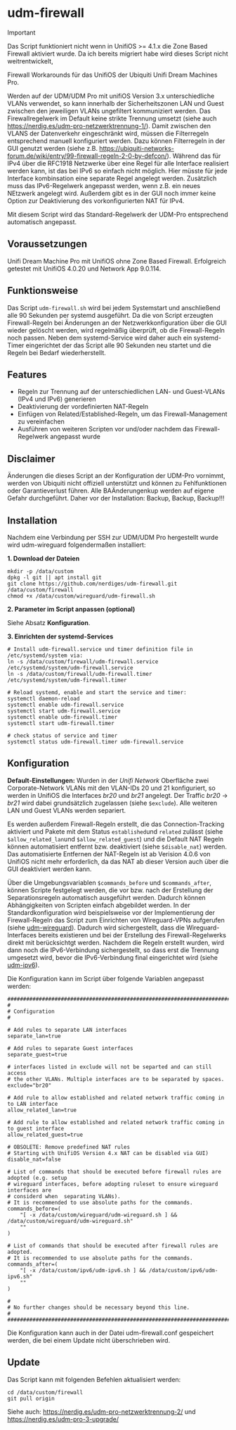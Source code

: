 # udm-firewall
> [!IMPORTANT]
> Das Script funktioniert nicht wenn in UnifiOS >= 4.1.x die Zone Based Firewall aktiviert wurde. Da ich bereits migriert habe wird dieses Script nicht weitrentwickelt,

Firewall Workarounds für das UnifiOS der Ubiquiti Unifi Dream Machines Pro.

Werden auf der UDM/UDM Pro mit unifiOS Version 3.x unterschiedliche VLANs verwendet, so kann innerhalb der Sicherheitszonen LAN und Guest zwischen den jeweiligen VLANs ungefiltert kommuniziert werden. Das Firewallregelwerk im Default keine strikte Trennung umsetzt (siehe auch https://nerdig.es/udm-pro-netzwerktrennung-1/). Damit zwischen den VLANS der Datenverkehr eingeschränkt wird, müssen die Filterregeln entsprechend manuell konfiguriert werden. Dazu können Filterregeln in der GUI genutzt werden (siehe z.B. https://ubiquiti-networks-forum.de/wiki/entry/99-firewall-regeln-2-0-by-defcon/). Während das für IPv4 über die RFC1918 Netzwerke über eine Regel für alle Interface realisiert werden kann, ist das bei IPv6 so einfach nicht möglich. Hier müsste für jede Interface kombinsation eine separate Regel angelegt werden. Zusätzlich muss das IPv6-Regelwerk angepasst werden, wenn z.B. ein neues NEtzwerk angelegt wird. Außerdem gibt es in der GUI noch immer keine Option zur Deaktivierung des vorkonfigurierten NAT für IPv4.

Mit diesem Script wird das Standard-Regelwerk der UDM-Pro entsprechend automatisch angepasst.

## Voraussetzungen
Unifi Dream Machine Pro mit UnifiOS ohne Zone Based Firewall. Erfolgreich getestet mit UnifiOS 4.0.20 und Network App 9.0.114.

## Funktionsweise
Das Script `udm-firewall.sh` wird bei jedem Systemstart und anschließend alle 90 Sekunden per systemd ausgeführt. Da die von Script erzeugten Firewall-Regeln bei Änderungen an der Netzwerkkonfiguration über die GUI wieder gelöscht werden, wird regelmäßig überprüft, ob die Firewall-Regeln noch passen. Neben dem systemd-Service wird daher auch ein systemd-Timer eingerichtet der das Script alle 90 Sekunden neu startet und die Regeln bei Bedarf wiederherstellt.

## Features
- Regeln zur Trennung auf der unterschiedlichen LAN- und Guest-VLANs (IPv4 und IPv6) generieren
- Deaktivierung der vordefinierten NAT-Regeln
- Einfügen von Related/Established-Regeln, um das Firewall-Management zu vereinfachen
- Ausführen von weiteren Scripten vor und/oder nachdem das Firewall-Regelwerk angepasst wurde 

## Disclaimer
Änderungen die dieses Script an der Konfiguration der UDM-Pro vornimmt, werden von Ubiquiti nicht offiziell unterstützt und können zu Fehlfunktionen oder Garantieverlust führen. Alle BAÄnderungenkup werden auf eigene Gefahr durchgeführt. Daher vor der Installation: Backup, Backup, Backup!!!

## Installation
Nachdem eine Verbindung per SSH zur UDM/UDM Pro hergestellt wurde wird udm-wireguard folgendermaßen installiert:

**1. Download der Dateien**
```
mkdir -p /data/custom
dpkg -l git || apt install git
git clone https://github.com/nerdiges/udm-firewall.git /data/custom/firewall
chmod +x /data/custom/wireguard/udm-firewall.sh
```

**2. Parameter im Script anpassen (optional)**

Siehe Absatz **Konfiguration**.

**3. Einrichten der systemd-Services**
```
# Install udm-firewall.service und timer definition file in /etc/systemd/system via:
ln -s /data/custom/firewall/udm-firewall.service /etc/systemd/system/udm-firewall.service
ln -s /data/custom/firewall/udm-firewall.timer /etc/systemd/system/udm-firewall.timer

# Reload systemd, enable and start the service and timer:
systemctl daemon-reload
systemctl enable udm-firewall.service
systemctl start udm-firewall.service
systemctl enable udm-firewall.timer
systemctl start udm-firewall.timer

# check status of service and timer
systemctl status udm-firewall.timer udm-firewall.service
```

## Konfiguration
**Default-Einstellungen:** 
Wurden in der *Unifi Network* Oberfläche zwei Corporate-Network VLANs mit den VLAN-IDs 20 und 21 konfiguriert, so werden in UnifiOS die Interfaces *br20* und *br21* angelegt. Der Traffic *br20* -> *br21* wird dabei grundsätzlich zugelassen (siehe `$exclude`). Alle weiteren LAN und Guest VLANs werden separiert.

Es werden außerdem Firewall-Regeln erstellt, die das Connection-Tracking aktiviert und Pakete mit dem Status `established`und `related` zulässt (siehe `$allow_related_lan`und `$allow_related_guest`) und die Default NAT Regeln können automatisiert entfernt bzw. deaktiviert (siehe `$disable_nat`) werden. Das automatisierte Entfernen der NAT-Regeln ist ab Verision 4.0.6 von UnifiOS nicht mehr erforderlich, da das NAT ab dieser Version auch über die GUI deaktiviert werden kann.

Über die Umgebungsvariablen `$commands_before` und `$commands_after`, können Scripte festgelegt werden, die vor bzw. nach der Erstellung der Separationsregeln  automatisch ausgeführt werden. Dadurch können Abhängigkeiten von Scripten einfach abgebildet werden. In der Standardkonfiguration wird beispielsweise vor der Implementierung der Firewall-Regeln das Script zum Einrichten von Wireguard-VPNs aufgerufen (siehe  [udm-wireguard](https://github.com/nerdiges/udm-wireguard)). Dadurch wird sichergestellt, dass die Wireguard-Interfaces bereits existieren und bei der Erstellung des Firewall-Regelwerks direkt mit berücksichtgt werden. Nachdem die Regeln erstellt wurden, wird dann noch die IPv6-Verbindung sichergestellt, so dass erst die Trennung umgesetzt wird, bevor die IPv6-Verbindung final eingerichtet wird (siehe [udm-ipv6](https://github.com/nerdiges/udm-ipv6)).

Die Konfiguration kann im Script über folgende Variablen angepasst werden:
```
######################################################################################
#
# Configuration
#

# Add rules to separate LAN interfaces
separate_lan=true

# Add rules to separate Guest interfaces
separate_guest=true

# interfaces listed in exclude will not be separted and can still access
# the other VLANs. Multiple interfaces are to be separated by spaces.
exclude="br20"

# Add rule to allow established and related network traffic coming in to LAN interface
allow_related_lan=true

# Add rule to allow established and related network traffic coming in to guest interface
allow_related_guest=true

# OBSOLETE: Remove predefined NAT rules 
# Starting with UnifiOS Version 4.x NAT can be disabled via GUI)
disable_nat=false

# List of commands that should be executed before firewall rules are adopted (e.g. setup 
# wireguard interfaces, before adopting ruleset to ensure wireguard interfaces are 
# considerd when  separating VLANs).
# It is recommended to use absolute paths for the commands.
commands_before=(
    "[ -x /data/custom/wireguard/udm-wireguard.sh ] && /data/custom/wireguard/udm-wireguard.sh"
    ""
)

# List of commands that should be executed after firewall rules are adopted.
# It is recommended to use absolute paths for the commands.
commands_after=(
    "[ -x /data/custom/ipv6/udm-ipv6.sh ] && /data/custom/ipv6/udm-ipv6.sh"
    ""
)

#
# No further changes should be necessary beyond this line.
#
######################################################################################
```
Die Konfiguration kann auch in der Datei udm-firewall.conf gespeichert werden, die bei einem Update nicht überschrieben wird.


## Update

Das Script kann mit folgenden Befehlen aktualisiert werden:
```
cd /data/custom/firewall
git pull origin
```

Siehe auch: https://nerdig.es/udm-pro-netzwerktrennung-2/ und https://nerdig.es/udm-pro-3-upgrade/ 

